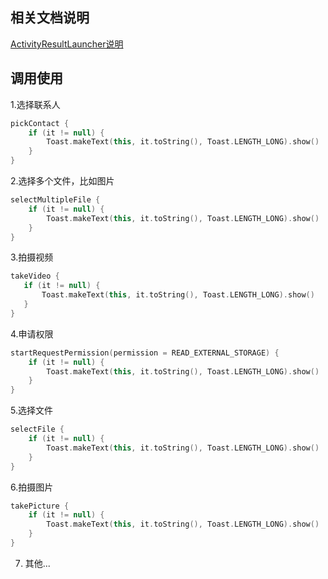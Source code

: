 ## 相关文档说明
[ActivityResultLauncher说明](ActivityResult.MD)

## 调用使用

1.选择联系人

```kotlin
pickContact {
    if (it != null) {
        Toast.makeText(this, it.toString(), Toast.LENGTH_LONG).show()
    }
}
```

2.选择多个文件，比如图片

```kotlin
selectMultipleFile {
    if (it != null) {
        Toast.makeText(this, it.toString(), Toast.LENGTH_LONG).show()
    }
}
```

3.拍摄视频

 ```kotlin
takeVideo {
    if (it != null) {
        Toast.makeText(this, it.toString(), Toast.LENGTH_LONG).show()
    }
}
```

4.申请权限

```kotlin
startRequestPermission(permission = READ_EXTERNAL_STORAGE) {
    if (it != null) {
        Toast.makeText(this, it.toString(), Toast.LENGTH_LONG).show()
    }
}

```

5.选择文件
```kotlin
selectFile {
    if (it != null) {
        Toast.makeText(this, it.toString(), Toast.LENGTH_LONG).show()
    }
}
```

6.拍摄图片

```kotlin
takePicture {
    if (it != null) {
        Toast.makeText(this, it.toString(), Toast.LENGTH_LONG).show()
    }
}
```
 
7. 其他... 




